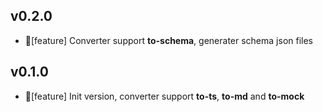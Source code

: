 ## v0.2.0
- 🌟[feature] Converter support **to-schema**, generater schema json files

## v0.1.0
- 🌟[feature] Init version, converter support **to-ts**, **to-md** and **to-mock**